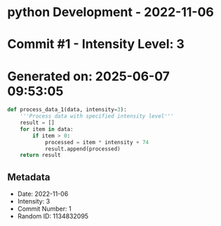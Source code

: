﻿# python Development - 2022-11-06
# Commit #1 - Intensity Level: 3
# Generated on: 2025-06-07 09:53:05
```python
def process_data_1(data, intensity=3):
    '''Process data with specified intensity level'''
    result = []
    for item in data:
        if item > 0:
            processed = item * intensity + 74
            result.append(processed)
    return result
```
## Metadata
- Date: 2022-11-06
- Intensity: 3
- Commit Number: 1
- Random ID: 1134832095
